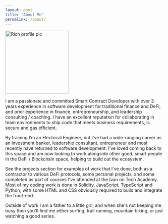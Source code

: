```yaml
---
layout: post
title: "About Me"
permalink: /about/
---
```

<img src="../images/rich_profile_pic.jpeg" alt="Rich profile pic" width="200"/>  

I am a passionate and committed Smart Contract Developer with over 3 years experience in software development for traditional finance and DeFi, and prior experience in finance, entrepreneurship, and leadership consulting / coaching. I have an excellent reputation for collaborating in team environments to ship code that meets business requirements, is secure and gas efficient.

By training I’m an Electrical Engineer, but I've had a wide-ranging career as an investment banker, leadership consultant, entrepreneur and most recently have returned to software development. I've loved coming back to this space and am now looking to work alongside other good, smart people in the DeFi / Blockchain space, helping to build out the ecosystem.

See the projects section for examples of work that I've done, both as a contractor to various DeFi protocols, some personal projects, and some completed as part of courses I've attended at the Ivan on Tech Academy. Most of my coding work is done in Solidity, JavaScript, TypeScript and Python, with some HTML and CSS obviously required to build and integrate the front-end.

Outside of work I am a father to a little girl, and when she's not keeping me busy then you'll find me either surfing, trail running, mountain biking, or just watching a good series.